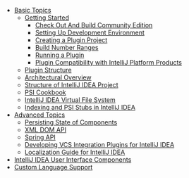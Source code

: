 <!-- 
    Similar to GitBook SUMMARY.md - https://github.com/GitbookIO/gitbook#summarymd,
    but list items without links will not be included in the table of contents.
    Also you can use HTML-comments.
-->

* [Basic Topics](basic_topics.html)
    * [Getting Started](getting_started.html)
        * [Check Out And Build Community Edition](checkout_and_build_community.html)
        * [Setting Up Development Environment](setting_up_environment.html)
        * [Creating a Plugin Project](creating_plugin_project.html)
        * [Build Number Ranges](build_number_ranges.html)
        * [Running a Plugin](running_plugin.html)
        * [Plugin Compatibility with IntelliJ Platform Products](plugin_compatibility.html)
    * [Plugin Structure](plugin_structure.html)
    * [Architectural Overview](architectural_overview.html)
    * [Structure of IntelliJ IDEA Project](project_structure.html)
    * [PSI Cookbook](psi_cookbook.html)
    * [IntelliJ IDEA Virtual File System](intellij_vfs.html)
    * [Indexing and PSI Stubs in IntelliJ IDEA](indexing_and_psi_stubs.html)
* [Advanced Topics](advanced_topics.html)
    * [Persisting State of Components](persisting_state.html)
    * [XML DOM API](xml_dom_api.html)
    * [Spring API](spring_api.html)
    * [Developing VCS Integration Plugins for IntelliJ IDEA](vcs_integration_for_plugins.html)
    * [Localization Guide for IntelliJ IDEA](localization_guide.html)
* [IntelliJ IDEA User Interface Components](ui_components.html)
* [Custom Language Support](custom_language_support.html)


